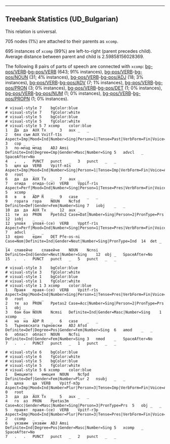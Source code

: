 

--------------------------------------------------------------------------------

## Treebank Statistics (UD_Bulgarian)

This relation is universal.

705 nodes (1%) are attached to their parents as `xcomp`.

695 instances of `xcomp` (99%) are left-to-right (parent precedes child).
Average distance between parent and child is 2.59858156028369.

The following 8 pairs of parts of speech are connected with `xcomp`: [bg-pos/VERB]()-[bg-pos/VERB]() (643; 91% instances), [bg-pos/VERB]()-[bg-pos/NOUN]() (31; 4% instances), [bg-pos/VERB]()-[bg-pos/ADJ]() (18; 3% instances), [bg-pos/VERB]()-[bg-pos/ADV]() (7; 1% instances), [bg-pos/VERB]()-[bg-pos/PRON]() (3; 0% instances), [bg-pos/VERB]()-[bg-pos/DET]() (1; 0% instances), [bg-pos/VERB]()-[bg-pos/NUM]() (1; 0% instances), [bg-pos/VERB]()-[bg-pos/PROPN]() (1; 0% instances).


~~~ conllu
# visual-style 7	bgColor:blue
# visual-style 7	fgColor:white
# visual-style 5	bgColor:blue
# visual-style 5	fgColor:white
# visual-style 5 7 xcomp	color:blue
1	Да	да	AUX	Tx	_	3	aux	_	_
2	бях	съм	AUX	Vxitf-t1s	Aspect=Imp|Mood=Ind|Number=Sing|Person=1|Tense=Past|VerbForm=Fin|Voice=Act	3	cop	_	_
3	по-млад	млад	ADJ	Amsi	Definite=Ind|Degree=Cmp|Gender=Masc|Number=Sing	5	advcl	_	SpaceAfter=No
4	,	,	PUNCT	punct	_	3	punct	_	_
5	щях	ща	VERB	Vpitf-m1s	Aspect=Imp|Mood=Ind|Number=Sing|Person=1|Tense=Imp|VerbForm=Fin|Voice=Act	0	root	_	_
6	да	да	AUX	Tx	_	7	aux	_	_
7	отида	отида-(си)	VERB	Vppif-r1s	Aspect=Perf|Mood=Ind|Number=Sing|Person=1|Tense=Pres|VerbForm=Fin|Voice=Act	5	xcomp	_	_
8	в	в	ADP	R	_	9	case	_	_
9	гората	гора	NOUN	Ncfsd	Definite=Def|Gender=Fem|Number=Sing	7	iobj	_	_
10	да	да	AUX	Tx	_	12	aux	_	_
11	ти	аз	PRON	Ppetds2	Case=Dat|Number=Sing|Person=2|PronType=Prs	12	iobj	_	_
12	уловя	уловя-(се)	VERB	Vpptf-r1s	Aspect=Perf|Mood=Ind|Number=Sing|Person=1|Tense=Pres|VerbForm=Fin|Voice=Act	7	advcl	_	_
13	едно	един	DET	Pfe-os-ni	Case=Nom|Definite=Ind|Gender=Neut|Number=Sing|PronType=Ind	14	det	_	_
14	славейче	славейче	NOUN	Ncnsi	Definite=Ind|Gender=Neut|Number=Sing	12	obj	_	SpaceAfter=No
15	.	.	PUNCT	punct	_	5	punct	_	_

~~~


~~~ conllu
# visual-style 3	bgColor:blue
# visual-style 3	fgColor:white
# visual-style 1	bgColor:blue
# visual-style 1	fgColor:white
# visual-style 1 3 xcomp	color:blue
1	Правя	правя-(се)	VERB	Vpitf-r1s	Aspect=Imp|Mood=Ind|Number=Sing|Person=1|Tense=Pres|VerbForm=Fin|Voice=Act	0	root	_	_
2	те	аз	PRON	Ppetas2	Case=Acc|Number=Sing|Person=2|PronType=Prs	1	obj	_	_
3	бан	бан	NOUN	Ncmsi	Definite=Ind|Gender=Masc|Number=Sing	1	xcomp	_	_
4	на	на	ADP	R	_	6	case	_	_
5	Търновската	търновски	ADJ	Afsd	Definite=Def|Degree=Pos|Gender=Fem|Number=Sing	6	amod	_	_
6	област	област	NOUN	Ncfsi	Definite=Ind|Gender=Fem|Number=Sing	3	nmod	_	SpaceAfter=No
7	.	.	PUNCT	punct	_	1	punct	_	_

~~~


~~~ conllu
# visual-style 6	bgColor:blue
# visual-style 6	fgColor:white
# visual-style 5	bgColor:blue
# visual-style 5	fgColor:white
# visual-style 5 6 xcomp	color:blue
1	Емоциите	емоция	NOUN	Ncfpd	Definite=Def|Gender=Fem|Number=Plur	2	nsubj	_	_
2	щяха	ща	VERB	Vpitf-m3p	Aspect=Imp|Mood=Ind|Number=Plur|Person=3|Tense=Imp|VerbForm=Fin|Voice=Act	0	root	_	_
3	да	да	AUX	Tx	_	5	aux	_	_
4	го	аз	PRON	Ppetas3m	Case=Acc|Gender=Masc|Number=Sing|Person=3|PronType=Prs	5	obj	_	_
5	правят	правя-(се)	VERB	Vpitf-r3p	Aspect=Imp|Mood=Ind|Number=Plur|Person=3|Tense=Pres|VerbForm=Fin|Voice=Act	2	ccomp	_	_
6	уязвим	уязвим	ADJ	Amsi	Definite=Ind|Degree=Pos|Gender=Masc|Number=Sing	5	xcomp	_	SpaceAfter=No
7	.	.	PUNCT	punct	_	2	punct	_	_

~~~



